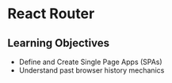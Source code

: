 # React Router

## Learning Objectives

* Define and Create Single Page Apps (SPAs)
* Understand past browser history mechanics
